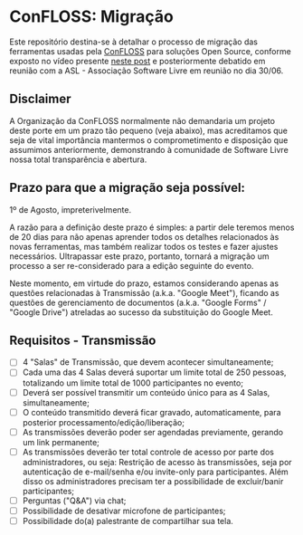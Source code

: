 # ConFLOSS: Migração

Este repositório destina-se à detalhar o processo de migração das ferramentas usadas pela [ConFLOSS](https://confloss.com.br) para soluções Open Source, conforme exposto no vídeo presente [neste post](https://confloss.com.br/confloss-e-ferramentas-google/) e posteriormente debatido em reunião com a ASL - Associação Software Livre em reunião no dia 30/06.

## Disclaimer

A Organização da ConFLOSS normalmente não demandaria um projeto deste porte em um prazo tão pequeno (veja abaixo), mas acreditamos que seja de vital importância mantermos o comprometimento e disposição que assumimos anteriormente, demonstrando à comunidade de Software Livre nossa total transparência e abertura.

## Prazo para que a migração seja possível: 

1º de Agosto, impreterivelmente.

A razão para a definição deste prazo é simples: a partir dele teremos menos de 20 dias para não apenas aprender todos os detalhes relacionados às novas ferramentas, mas também realizar todos os testes e fazer ajustes necessários. Ultrapassar este prazo, portanto, tornará a migração um processo a ser re-considerado para a edição seguinte do evento.

Neste momento, em virtude do prazo, estamos considerando apenas as questões relacionadas à Transmissão (a.k.a. "Google Meet"), ficando as questões de gerenciamento de documentos (a.k.a. "Google Forms" / "Google Drive") atreladas ao sucesso da substituição do Google Meet.

## Requisitos - Transmissão

- [ ] 4 "Salas" de Transmissão, que devem acontecer simultaneamente;
- [ ] Cada uma das 4 Salas deverá suportar um limite total de 250 pessoas, totalizando um limite total de 1000 participantes no evento;
- [ ] Deverá ser possível transmitir um conteúdo único para as 4 Salas, simultaneamente; 
- [ ] O conteúdo transmitido deverá ficar gravado, automaticamente, para posterior processamento/edição/liberação;
- [ ] As transmissões deverão poder ser agendadas previamente, gerando um link permanente;
- [ ] As transmissões deverão ter total controle de acesso por parte dos administradores, ou seja: Restrição de acesso às transmissões, seja por autenticação de e-mail/senha e/ou invite-only para participantes. Além disso os administradores precisam ter a possibilidade de excluir/banir participantes;
- [ ] Perguntas ("Q&A") via chat;
- [ ] Possibilidade de desativar microfone de participantes;
- [ ] Possibilidade do(a) palestrante de compartilhar sua tela.